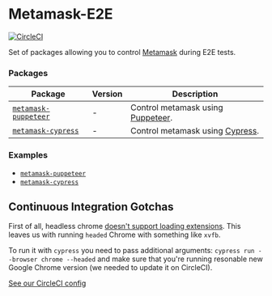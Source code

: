 # Metamask-E2E

[![CircleCI](https://circleci.com/gh/OasisDEX/metamask-e2e.svg?style=svg)](https://circleci.com/gh/OasisDEX/metamask-e2e)

Set of packages allowing you to control [Metamask](https://github.com/MetaMask/metamask-extension) during E2E tests.

### Packages

| Package                                              | Version | Description                                                                    |
| ---------------------------------------------------- | ------- | ------------------------------------------------------------------------------ |
| [`metamask-puppeteer`](/packages/metamask-puppeteer) | -       | Control metamask using [Puppeteer](https://github.com/GoogleChrome/puppeteer). |
| [`metamask-cypress`](/packages/metamask-cypress)     | -       | Control metamask using [Cypress](https://www.cypress.io/).                     |

### Examples

- [`metamask-puppeteer`](/packages/metamask-puppeteer-example)
- [`metamask-cypress`](/packages/metamask-cypress-example)

## Continuous Integration Gotchas

First of all, headless chrome
[doesn't support loading extensions](https://github.com/GoogleChrome/puppeteer/issues/659). This leaves us with running
`headed` Chrome with something like `xvfb`.

To run it with `cypress` you need to pass additional arguments: `cypress run --browser chrome --headed` and make sure
that you're running resonable new Google Chrome version (we needed to update it on CircleCI).

[See our CircleCI config](.circleci/config.yml)
